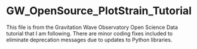 # GW_OpenSource_PlotStrain_Tutorial
This file is from the Gravitation Wave Observatory Open Science Data tutorial that I am following. There are minor coding fixes included to eliminate deprecation messages due to updates to Python libraries.
